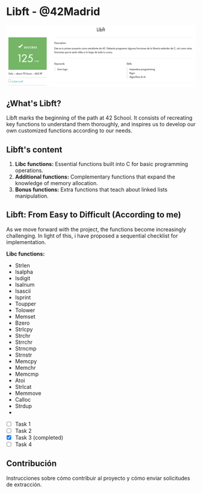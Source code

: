 # Libft - @42Madrid

![Screenshoot](https://github.com/Freddyfleitas/libft_42/blob/main/libft.png)

## ¿What's Libft?

Libft marks the beginning of the path at 42 School. It consists of recreating key functions to understand them thoroughly, and inspires us to develop our own customized functions according to our needs.

## Libft's content

1. **Libc functions:** Essential functions built into C for basic programming operations.
2. **Additional functions:** Complementary functions that expand the knowledge of memory allocation.
3. **Bonus functions:** Extra functions that teach about linked lists manipulation.

## Libft: From Easy to Difficult (According to me)

As we move forward with the project, the functions become increasingly challenging. In light of this, i have proposed a sequential checklist for implementation.

**Libc functions:**

* Strlen
* Isalpha
* Isdigit
* Isalnum
* Isascii
* Isprint
* Toupper
* Tolower
* Memset
* Bzero
* Strlcpy
* Strchr
* Strrchr
* Strncmp
* Strnstr
* Memcpy
* Memchr
* Memcmp
* Atoi
* Strlcat
* Memmove
* Calloc
* Strdup
* 
- [ ] Task 1
- [ ] Task 2
- [x] Task 3 (completed)
- [ ] Task 4
   
## Contribución

Instrucciones sobre cómo contribuir al proyecto y cómo enviar solicitudes de extracción.
